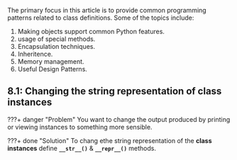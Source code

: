 The primary focus in this article is to provide common programming patterns related
to class definitions. Some of the topics include:

1. Making objects support common Python features.
2. usage of special methods.
3. Encapsulation techniques.
4. Inheritence.
5. Memory management.
6. Useful Design Patterns.

## 8.1: Changing the string representation of class instances

???+ danger "Problem"
    You want to change the output produced by printing or viewing instances to something more sensible.

???+ done "Solution"
    To chang ethe string representation of the **class instances** define **`__str__()`** & **`__repr__()`** methods.

